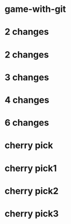 # game-with-git

# 2 changes

# 2 changes

# 3 changes

# 4 changes

# 6 changes

# cherry pick

# cherry pick1

# cherry pick2

# cherry pick3
